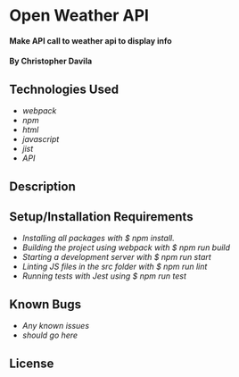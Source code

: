 # Open Weather API

#### Make API call to weather api to display info

#### By Christopher Davila

## Technologies Used

* _webpack_
* _npm_
* _html_
* _javascript_
* _jist_
* _API_


## Description

## Setup/Installation Requirements

* _Installing all packages with $ npm install._
* _Building the project using webpack with $ npm run build_
* _Starting a development server with $ npm run start_
* _Linting JS files in the src folder with $ npm run lint_
* _Running tests with Jest using $ npm run test_


## Known Bugs

* _Any known issues_
* _should go here_

## License
